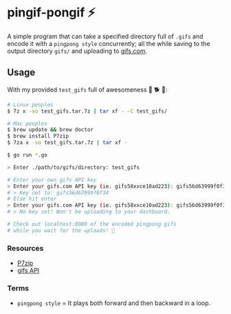 # pingif-pongif ⚡

A simple program that can take a specified directory full of `.gifs` and encode it with a `pingpong style` concurrently; all the while saving to the output directory `gifs/` and uploading to [gifs.com](https://gifs.com/).

## Usage
With my provided `test_gifs` full of awesomeness 🐶 🐕 🐩:
```bash
# Linux peoples
$ 7z x -so test_gifs.tar.7z | tar xf - -C test_gifs/

# Mac peoples
$ brew update && brew doctor
$ brew install P7zip
$ 7za x -so test_gifs.tar.7z | tar xf -

$ go run *.go

> Enter ./path/to/gifs/directory: test_gifs

# Enter your own gifs API key
> Enter your gifs.com API key (ie. gifs58xxce10ad223): gifs56d63999f0f34
# > Key set to: gifs56d63999f0f34
# Else hit enter
> Enter your gifs.com API key (ie. gifs58xxce10ad223): gifs56d63999f0f34
# > No key set! Won't be uploading to your dashboard.

# Check out localhost:8080 of the encoded pingpong gifs
# while you wait for the uploads! 🍻
```
### Resources
- [P7zip](http://brewformulas.org/P7zip)
- [gifs API](http://docs.gifs.com/v1.0/docs#)

### Terms
- `pingpong style` = It plays both forward and then backward in a loop.
